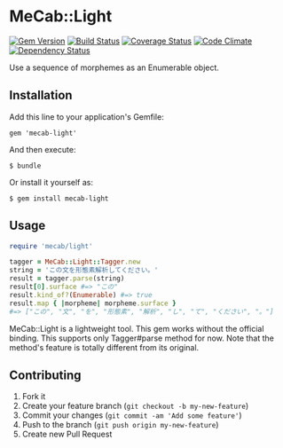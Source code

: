 # MeCab::Light

[![Gem Version](https://badge.fury.io/rb/mecab-light.png)](http://badge.fury.io/rb/mecab-light)
[![Build Status](https://travis-ci.org/hadzimme/mecab-light.png)](https://travis-ci.org/hadzimme/mecab-light)
[![Coverage Status](https://coveralls.io/repos/hadzimme/mecab-light/badge.png?branch=master)](https://coveralls.io/r/hadzimme/mecab-light?branch=master)
[![Code Climate](https://codeclimate.com/repos/52d6b3afe30ba0304300e862/badges/1667a80ba014a14e77f6/gpa.png)](https://codeclimate.com/repos/52d6b3afe30ba0304300e862/feed)
[![Dependency Status](https://gemnasium.com/hadzimme/mecab-light.png)](https://gemnasium.com/hadzimme/mecab-light)

Use a sequence of morphemes as an Enumerable object.

## Installation

Add this line to your application's Gemfile:

    gem 'mecab-light'

And then execute:

    $ bundle

Or install it yourself as:

    $ gem install mecab-light

## Usage

```ruby
require 'mecab/light'

tagger = MeCab::Light::Tagger.new
string = 'この文を形態素解析してください。'
result = tagger.parse(string)
result[0].surface #=> "この"
result.kind_of?(Enumerable) #=> true
result.map { |morpheme| morpheme.surface }
#=> ["この", "文", "を", "形態素", "解析", "し", "て", "ください", "。"]
```

MeCab::Light is a lightweight tool.
This gem works without the official binding.
This supports only Tagger#parse method for now.
Note that the method's feature is totally different from its original.

## Contributing

1. Fork it
2. Create your feature branch (`git checkout -b my-new-feature`)
3. Commit your changes (`git commit -am 'Add some feature'`)
4. Push to the branch (`git push origin my-new-feature`)
5. Create new Pull Request
